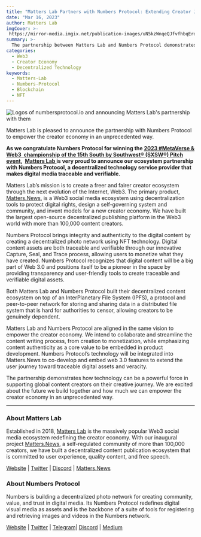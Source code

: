 ```yaml
---
title: "Matters Lab Partners with Numbers Protocol: Extending Creator Journey Toward Traceable Digital Assets and Veracity"
date: "Mar 16, 2023"
author: Matters Lab
imgCover: >-
 https://mirror-media.imgix.net/publication-images/uN5kzWnqeQJfvfhbqErdp.jpg?height=1080&width=2160&h=1080&w=2160&auto=compress
summary: >-
  The partnership between Matters Lab and Numbers Protocol demonstrates how technology can be a powerful force in supporting global content creators on their creative journey.
categories:
  - Web3
  - Creator Economy
  - Decentralized Technology
keywords:
  - Matters-Lab
  - Numbers-Protocol
  - Blockchain
  - NFT
---
```


![Logos of numbersprotocol.io and announcing Matters Lab's partnership with them](https://images.mirror-media.xyz/publication-images/uxg6t-pLWGFhu_DqQctnI.jpg?height=900&width=1200)
<figcaption>Matters Lab is pleased to announce the partnership with Numbers Protocol to empower the creator economy in an unprecedented way.</figcaption>

**As we congratulate Numbers Protocol for winning the [2023 #MetaVerse & Web3  championship of the 15th South by Southwest® (SXSW®) Pitch event](https://finance.yahoo.com/news/sxsw-announces-winners-2023-pitch-014900147.html?guccounter=2),  [Matters Lab ](http://matters-lab.io)is very proud to announce our ecosystem partnership with Numbers Protocol, a decentralized technology service provider that makes digital media traceable and verifiable.**

Matters Lab’s mission is to create a freer and fairer creator ecosystem through the next evolution of the Internet, Web3. The primary product, [Matters.News](http://matters.news), is a Web3 social media ecosystem using decentralization tools to protect digital rights, design a self-governing system and community, and invent models for a new creator economy. We have built the largest open-source decentralized publishing platform in the Web3 world with more than 100,000 content creators.

Numbers Protocol brings integrity and authenticity to the digital content by creating a decentralized photo network using NFT technology. Digital content assets are both traceable and verifiable through our innovative Capture, Seal, and Trace process, allowing users to monetize what they have created. Numbers Protocol recognizes that digital content will be a big part of Web 3.0 and positions itself to be a pioneer in the space by providing transparency and user-friendly tools to create traceable and verifiable digital assets.

Both Matters Lab and Numbers Protocol built their decentralized content ecosystem on top of an InterPlanetary File System (IPFS), a protocol and peer-to-peer network for storing and sharing data in a distributed file system that is hard for authorities to censor, allowing creators to be genuinely dependent.

Matters Lab and Numbers Protocol are aligned in the same vision to empower the creator economy. We intend to collaborate and streamline the content writing process, from creation to monetization, while emphasizing content authenticity as a core value to be embedded in product development. Numbers Protocol’s technology will be integrated into Matters.News to co-develop and embed web 3.0 features to extend the user journey toward traceable digital assets and veracity.

The partnership demonstrates how technology can be a powerful force in supporting global content creators on their creative journey. We are excited about the future we build together and how much we can empower the creator economy in an unprecedented way.

---

### About Matters Lab

Established in 2018, [Matters Lab](http://matters-lab.io/) is the massively popular Web3 social media ecosystem redefining the creator economy. With our inaugural project [Matters.News](http://matters.news), a self-regulated community of more than 100,000 creators, we have built a decentralized content publication ecosystem that is committed to user experience, quality content, and free speech.

[Website](https://matters-lab.io/) | [Twitter](https://twitter.com/Mattersw3b) | [Discord](https://discord.gg/matterslab) | [Matters.News](https://matters.news/)

### About Numbers Protocol

Numbers is building a decentralized photo network for creating community, value, and trust in digital media. Its Numbers Protocol redefines digital visual media as assets and is the backbone of a suite of tools for registering and retrieving images and videos in the Numbers network.

[Website](https://numbersprotocol.io/) | [Twitter](https://twitter.com/numbersprotocol) | [Telegram](https://t.me/numbersprotocol)| [Discord](https://link.numbersprotocol.io/discord) | [Medium](https://medium.com/numbers-protocol)
